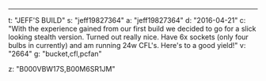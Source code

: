 ---
t: "JEFF'S BUILD"
s: "jeff19827364"
a: "jeff19827364"
d: "2016-04-21"
c: "With the experience gained from our first build we decided to go for a slick looking stealth version. Turned out really nice. Have 6x sockets (only four bulbs in currently) and am running 24w CFL's. Here's to a good yield!"
v: "2664"
g: "bucket,cfl,pcfan"

z: "B000VBW17S,B00M6SR1JM"
